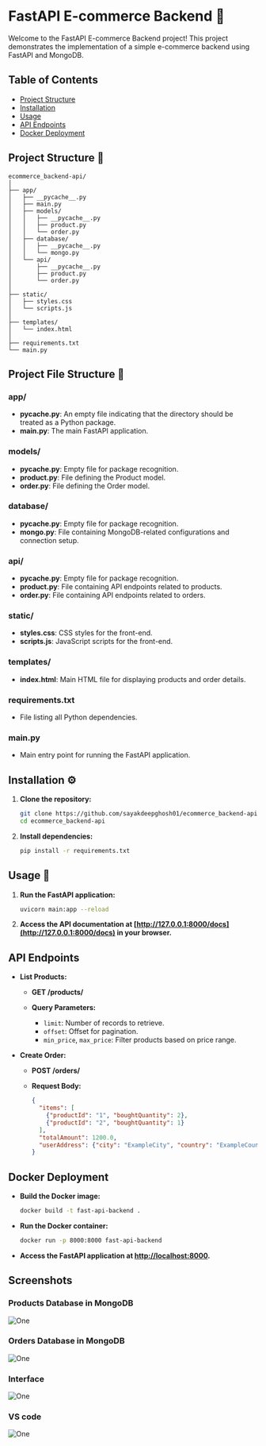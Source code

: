 # FastAPI E-commerce Backend 🚀

Welcome to the FastAPI E-commerce Backend project! This project demonstrates the implementation of a simple e-commerce backend using FastAPI and MongoDB.

## Table of Contents

- [Project Structure](#project-structure)
- [Installation](#installation)
- [Usage](#usage)
- [API Endpoints](#api-endpoints)
- [Docker Deployment](#docker-deployment)


## Project Structure 📁

```plaintext
ecommerce_backend-api/
│
├── app/
│   ├── __pycache__.py
│   ├── main.py
│   ├── models/
│   │   ├── __pycache__.py
│   │   ├── product.py
│   │   └── order.py
│   ├── database/
│   │   ├── __pycache__.py
│   │   └── mongo.py
│   └── api/
│       ├── __pycache__.py
│       ├── product.py
│       └── order.py
│
├── static/
│   ├── styles.css
│   └── scripts.js
│
├── templates/
│   └── index.html
│
├── requirements.txt
└── main.py
```
## Project File Structure 📂

### app/
- **__pycache__.py**: An empty file indicating that the directory should be treated as a Python package.
- **main.py**: The main FastAPI application.

### models/
- **__pycache__.py**: Empty file for package recognition.
- **product.py**: File defining the Product model.
- **order.py**: File defining the Order model.

### database/
- **__pycache__.py**: Empty file for package recognition.
- **mongo.py**: File containing MongoDB-related configurations and connection setup.

### api/
- **__pycache__.py**: Empty file for package recognition.
- **product.py**: File containing API endpoints related to products.
- **order.py**: File containing API endpoints related to orders.

### static/
- **styles.css**: CSS styles for the front-end.
- **scripts.js**: JavaScript scripts for the front-end.

### templates/
- **index.html**: Main HTML file for displaying products and order details.

### requirements.txt
- File listing all Python dependencies.

### main.py
- Main entry point for running the FastAPI application.


## Installation ⚙️

1. **Clone the repository:**

    ```bash
    git clone https://github.com/sayakdeepghosh01/ecommerce_backend-api.git
    cd ecommerce_backend-api
    ```

2. **Install dependencies:**

    ```bash
    pip install -r requirements.txt
    ```

## Usage 🚀

1. **Run the FastAPI application:**

    ```bash
    uvicorn main:app --reload
    ```

2. **Access the API documentation at [http://127.0.0.1:8000/docs](http://127.0.0.1:8000/docs) in your browser.**

## API Endpoints

- **List Products:**

    - **GET /products/**

    - **Query Parameters:**
        - `limit`: Number of records to retrieve.
        - `offset`: Offset for pagination.
        - `min_price`, `max_price`: Filter products based on price range.

- **Create Order:**

    - **POST /orders/**

    - **Request Body:**
        ```json
        {
          "items": [
            {"productId": "1", "boughtQuantity": 2},
            {"productId": "2", "boughtQuantity": 1}
          ],
          "totalAmount": 1200.0,
          "userAddress": {"city": "ExampleCity", "country": "ExampleCountry", "zipCode": "12345"}
        }
        ```

## Docker Deployment

- **Build the Docker image:**

    ```bash
    docker build -t fast-api-backend .
    ```

- **Run the Docker container:**

    ```bash
    docker run -p 8000:8000 fast-api-backend
    ```

- **Access the FastAPI application at [http://localhost:8000](http://localhost:8000).**


## Screenshots

### Products Database in MongoDB
![One](one.png)

### Orders Database in MongoDB
![One](two.png)

### Interface
![One](three.png)

### VS code
![One](four.png)
